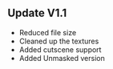 ## Update V1.1
- Reduced file size
- Cleaned up the textures
- Added cutscene support
- Added Unmasked version
